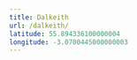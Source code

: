 ```yaml
---
title: Dalkeith
url: /dalkeith/
latitude: 55.894336100000004
longitude: -3.0700445000000003
---
```

